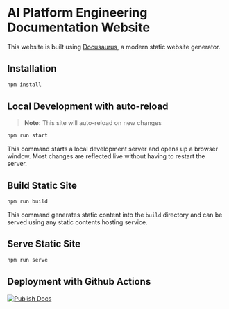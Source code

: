 # AI Platform Engineering Documentation Website

This website is built using [Docusaurus](https://docusaurus.io/), a modern static website generator.

## Installation

```bash
npm install
```

## Local Development with auto-reload

> **Note:** This site will auto-reload on new changes

```bash
npm run start
```

This command starts a local development server and opens up a browser window. Most changes are reflected live without having to restart the server.

## Build Static Site

```bash
npm run build
```

This command generates static content into the `build` directory and can be served using any static contents hosting service.

## Serve Static Site

```bash
npm run serve
```

## Deployment with Github Actions

[![Publish Docs](https://github.com/cnoe-io/ai-platform-engineering/actions/workflows/publish-gh-pages.yml/badge.svg)](https://github.com/cnoe-io/ai-platform-engineering/actions/workflows/publish-gh-pages.yml)
